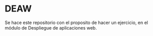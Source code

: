 # DEAW

Se hace este repositorio con el proposito de hacer un ejercicio, 
en el módulo de Despliegue de aplicaciones web.
